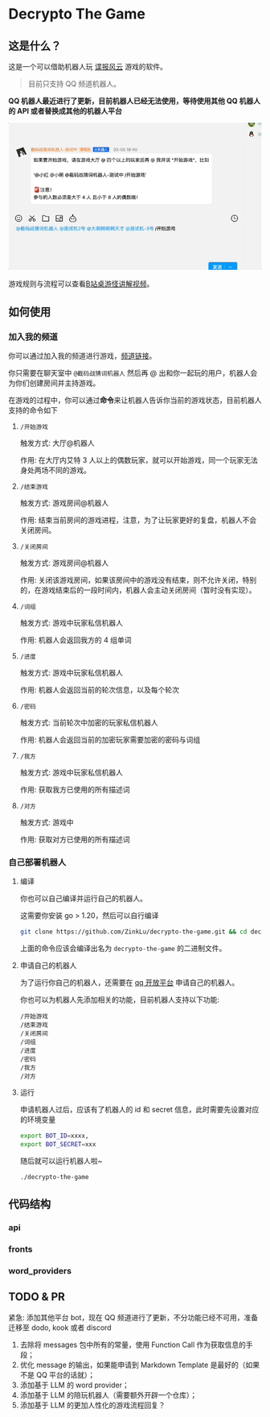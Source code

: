 # Decrypto The Game

## 这是什么？

这是一个可以借助机器人玩 [谍报风云](https://boardgamegeek.com/boardgame/225694/decrypto) 游戏的软件。

> 目前只支持 QQ 频道机器人。

**QQ 机器人最近进行了更新，目前机器人已经无法使用，等待使用其他 QQ 机器人的 API 或者替换成其他的机器人平台**

![intro](docs/intro.gif)

游戏规则与流程可以查看[B站桌游怪讲解视频](https://www.bilibili.com/video/BV1Pt411K7ro/)。

## 如何使用

### 加入我的频道

你可以通过加入我的频道进行游戏，[频道链接](https://pd.qq.com/s/2f5oay2ts)。

你只需要在聊天室中 `@截码战猜词机器人` 然后再 @ 出和你一起玩的用户，机器人会为你们创建房间并主持游戏。

在游戏的过程中，你可以通过**命令**来让机器人告诉你当前的游戏状态，目前机器人支持的命令如下

1. `/开始游戏`
    
    触发方式: 大厅@机器人

    作用: 在大厅内艾特 3 人以上的偶数玩家，就可以开始游戏，同一个玩家无法身处两场不同的游戏。

2. `/结束游戏`

    触发方式: 游戏房间@机器人

    作用: 结束当前房间的游戏进程，注意，为了让玩家更好的复盘，机器人不会关闭房间。

1. `/关闭房间`

    触发方式: 游戏房间@机器人

    作用: 关闭该游戏房间，如果该房间中的游戏没有结束，则不允许关闭，特别的，在游戏结束后的一段时间内，机器人会主动关闭房间（暂时没有实现）。

1. `/词组`

    触发方式: 游戏中玩家私信机器人

    作用: 机器人会返回我方的 4 组单词

2. `/进度`

    触发方式: 游戏中玩家私信机器人

    作用: 机器人会返回当前的轮次信息，以及每个轮次


1. `/密码`

    触发方式: 当前轮次中加密的玩家私信机器人

    作用: 机器人会返回当前的加密玩家需要加密的密码与词组

1. `/我方`

    触发方式: 游戏中玩家私信机器人

    作用: 获取我方已使用的所有描述词

1. `/对方`

    触发方式: 游戏中

    作用: 获取对方已使用的所有描述词

### 自己部署机器人

1. 编译

    你也可以自己编译并运行自己的机器人。

    这需要你安装 go > 1.20，然后可以自行编译

    ```bash
    git clone https://github.com/ZinkLu/decrypto-the-game.git && cd decrypto-the-game && go build
    ```

    上面的命令应该会编译出名为 `decrypto-the-game` 的二进制文件。

2. 申请自己的机器人
    
    为了运行你自己的机器人，还需要在 [qq 开放平台](https://q.qq.com/#/app/bot) 申请自己的机器人。

    你也可以为机器人先添加相关的功能，目前机器人支持以下功能:

    ```text
    /开始游戏
    /结束游戏
    /关闭房间
    /词组
    /进度
    /密码
    /我方
    /对方
    ```

3. 运行

    申请机器人过后，应该有了机器人的 id 和 secret 信息，此时需要先设置对应的环境变量

    ```bash
    export BOT_ID=xxxx,
    export BOT_SECRET=xxx
    ```

    随后就可以运行机器人啦~

    ```bash
    ./decrypto-the-game
    ```

## 代码结构

### api

### fronts

### word_providers

## TODO & PR

紧急: 添加其他平台 bot，现在 QQ 频道进行了更新，不分功能已经不可用，准备迁移至 dodo, kook 或者 discord

1. 去除将 messages 包中所有的常量，使用 Function Call 作为获取信息的手段；
2. 优化 message 的输出，如果能申请到 Markdown Template 是最好的（如果不是 QQ 平台的话就）；
3. 添加基于 LLM 的 word provider；
4. 添加基于 LLM 的陪玩机器人（需要额外开辟一个仓库）；
5. 添加基于 LLM 的更加人性化的游戏流程回复？
